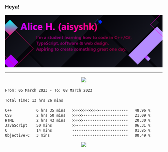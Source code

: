 ### Heya!

![](https://github.com/aisyshk/aisyshk/blob/main/dc_ex_1.png)

<hr>

<div align="center">
  <img src="https://github-readme-stats-git-masterrstaa-rickstaa.vercel.app/api?username=aisyshk&theme=dark" />
  <!--<img src="https://github-readme-stats.vercel.app/api/top-langs/?username=aisyshk&layout=compact&theme=dark" />-->
  <!--<img src="https://github-readme-stats.vercel.app/api/top-langs/?username=aisyshk&layout=compact&theme=dark" />-->
</div>

<!--START_SECTION:waka-->

```text
From: 05 March 2023 - To: 08 March 2023

Total Time: 13 hrs 26 mins

C++           6 hrs 35 mins   >>>>>>>>>>>>-------------   48.96 %
CSS           2 hrs 50 mins   >>>>>--------------------   21.09 %
HTML          2 hrs 43 mins   >>>>>--------------------   20.30 %
JavaScript    50 mins         >>-----------------------   06.31 %
C             14 mins         -------------------------   01.85 %
Objective-C   3 mins          -------------------------   00.49 %
```

<!--END_SECTION:waka-->

<div align="center">
  <img src="https://img.shields.io/badge/Visual_Studio-5C2D91?style=for-the-badge&logo=visual%20studio&logoColor=white" />
</div>
